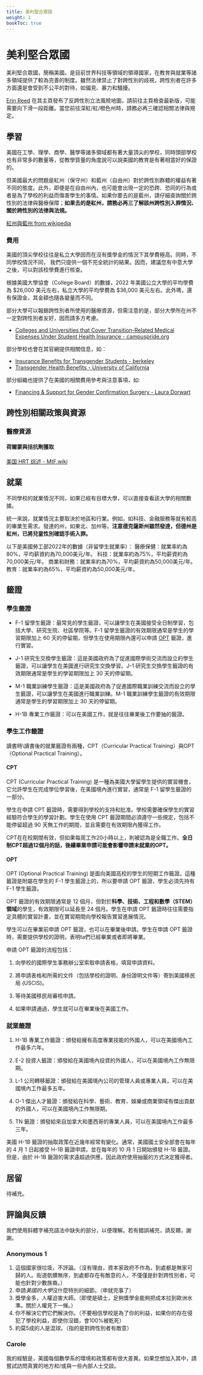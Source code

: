 ```yaml
---
title: 美利堅合眾國
weight: 1
bookToc: true
---
```


# 美利堅合眾國

美利堅合眾國，簡稱美國。是目前世界科技等領域的領導國家，在教育與就業等諸多領域提供了較為完善的制度。雖然法律禁止了對跨性別的歧視，跨性別者在許多方面還是會受到不公平的對待，如偏見、暴力和騷擾。

[Erin Reed](https://twitter.com/ErinInTheMorn) 在其主頁發布了反跨性別立法風險地圖，請前往主頁檢查最新版，可能需要向下滑一段距離。當您前往深紅/紅/橙色州時，請務必再三確認相關法律與規定。

## 學習
美國在工學、理學、商學、醫學等諸多領域都有著大量頂尖的學校，同時頭部學校也有非常多的數量等，從教學質量的角度說可以說美國的教育是有著相當好的保證的。

但美國最大的問題是紅州（保守州）和藍州（自由州）對於跨性別群體的權益有著不同的態度。此外，即便是在自由州內，也可能會出現一定的恐跨、恐同的行為或者是為了學校的利益而傷害學生的事情。如果你要去的是藍州，請仔細查詢關於跨性別的法律與醫療保障；**如果去的是紅州，請務必再三了解該州跨性別入罪情況、關於跨性別的法律與法規。**

[紅州與藍州 from wikipedia](https://zh.wikipedia.org/zh-cn/%E7%B4%85%E5%B7%9E%E8%88%87%E8%97%8D%E5%B7%9E)

### 費用

美國的頂尖學校往往是私立大學因而在沒有獎學金的情況下其學費極高。同時，不同學校情況不同， 我們只提供一個不完全統計的結果。因而，建議您有中意大學之後，可以對該校學費進行核查。

根據美國大學協會（College Board）的數據，2022 年美國公立大學的平均學費為 $26,000 美元左右，私立大學的平均學費為 $36,000 美元左右。此外嗎，還有保證金，其金額也隨各變量而不同。

部分大學可以報銷跨性別者所使用的醫療資源，但需注意的是，部分大學所在州不一定對跨性別者友好，因而請多方考慮。

- [Colleges and Universities that Cover Transition-Related Medical Expenses Under Student Health Insurance - campuspride.org](https://www.campuspride.org/tpc/student-health-insurance/)

部分學校也會在其官網提供相關信息，如：
- [Insurance Benefits for Transgender Students - berkeley](https://uhs.berkeley.edu/insurance-ship/ship-benefits/insurance-benefits-transgender-students)
- [Transgender Health Benefits - University of California](https://ucnet.universityofcalifornia.edu/forms/pdf/transgender-health-benefits-fact-sheet.pdf)

部分組織也提供了在美國的相關費用參考與注意事項，如:
- [Financing & Support for Gender Confirmation Surgery - Laura Dorwart](https://www.moneygeek.com/financial-planning/paying-for-gender-confirmation-surgery/)

## 跨性別相關政策與資源

### 醫療資源

#### 荷爾蒙與拮抗劑獲取

[美国 HRT 综述 - MtF.wiki](https://mtf.wiki/zh-cn/docs/hrt/us/overview/)

## 就業

不同學校的就業情況不同，如果已經有目標大學，可以直接查看該大學的相關數據。

統一來說，就業情況主要取決於地區和行業。例如，如科技、金融服務等就有較高的畢業生需求。發達的州，如東北、加州等。**注意德克薩斯州雖然發達，但德州是紅州，已將兒童性別確認手術入罪。**

以下是美國勞工部2022年的數據（非留學生就業率）：
醫療保健：就業率約為80%，平均薪資約為70,000美元/年。
科技：就業率約為75%，平均薪資約為70,000美元/年。
商業和財務：就業率約為70%，平均薪資約為50,000美元/年。
教育：就業率約為65%，平均薪資約為50,000美元/年。

## 籤證

### 學生籤證

- F-1 留學生籤證：最常見的學生籤證，可以讓學生在美國接受全日制學習，包括大學、研究生院、社區學院等。F-1 留學生籤證的有效期限通常是學生的學習期限加上 60 天的停留期，但學生在使用期限內還可以申請 [OPT](USA/#opt) 籤證，進行實習。

- J-1 研究生交換學生籤證：這是美國政府為了促進國際學術交流而設立的學生籤證，可以讓學生在美國進行研究生交換學習。J-1 研究生交換學生籤證的有效期限通常是學生的學習期限加上 30 天的停留期。

- M-1 職業訓練學生籤證：這是美國政府為了促進國際職業訓練交流而設立的學生籤證，可以讓學生在美國進行職業訓練。M-1 職業訓練學生籤證的有效期限通常是學生的學習期限加上 30 天的停留期。

- H-1B 專業工作籤證：可以在美國工作，就是往往畢業後工作要抽的籤證。

### 學生工作籤證

讀書時\讀書後的就業籤證有兩種，CPT（Curricular Practical Training）與OPT（Optional Practical Training）。

#### CPT

CPT (Curricular Practical Training) 是一種為美國大學留學生提供的實習機會，它允許學生在完成學位學習後，在美國境內進行實習，通常是 F-1 留學生籤證的一部分。

學生在申請 CPT 籤證時，需要得到學校的支持和批准。學校需要確保學生的實習經驗符合學生的學習計劃。學生在使用 CPT 籤證期間必須遵守一些規定，包括不能停留超過 90 天無工作的期間，並且需要在有效期限內獲得工作。

CPT在在校期間有效，但如果每周工作20小時以上，則被認為是全職工作。**全日制CPT超過12個月的話，後續畢業申請可能會影響申請未就業的OPT。**

#### OPT

OPT (Optional Practical Training) 是面向美國高校的學生的短期工作籤證。這種籤證是附屬在學生的 F-1 學生籤證上的，所以要申請 OPT 籤證，學生必須先持有 F-1 學生籤證。

OPT 籤證的有效期限通常是 12 個月，但對於**科學、技術、工程和數學（STEM）領域**的學生，有效期限可以延長至 24 個月。學生在申請 OPT 籤證時往往需要指定具體的實習計畫，並在實習期間向學校報告實習進展情況。

學生可以在畢業前申請 OPT 籤證，也可以在畢業後申請。學生在申請 OPT 籤證時，需要提供學校的證明，表明ta們已經畢業或者即將畢業。

申請 OPT 籤證的流程包括：

1. 向學校的國際學生事務辦公室索取申請表格，填寫申請資料。

1. 將申請表格和所需的文件（包括學校的證明、身份證明文件等）寄到美國移民局 (USCIS)。

1. 等待美國移民局審核申請。

1. 如果申請通過，學生就可以在畢業後在美國工作。

### 就業籤證

1. H-1B 專業工作籤證：頒發給擁有高度專業技能的外國人，可以在美國境內工作最多六年。

1. E-2 投資人籤證：頒發給在美國境內投資的外國人，可以在美國境內工作無限期。

1. L-1 公司轉移籤證：頒發給在美國境內公司的管理人員或專業人員，可以在美國境內工作最多五年。

1. O-1 傑出人才籤證：頒發給在科學、藝術、教育、娛樂或商業領域有傑出貢獻的外國人，可以在美國境內工作無限期。

1. TN 籤證：頒發給來自加拿大和墨西哥的專業人員，可以在美國境內工作最多三年。

美國 H-1B 籤證的抽取政策在近幾年經常有變化。通常，美國國土安全部會在每年的 4 月 1 日起接受 H-1B 籤證申請，並在每年的 10 月 1 日開始頒發 H-1B 籤證。但是，由於 H-1B 籤證的需求遠超過供應，因此政府使用抽籤的方式決定獲得者。


## 居留

待補充。


## 評論與反饋

我們使用斜體字補充語法中缺失的部分，以便理解。若有錯誤補充，請反饋，謝謝。

### Anonymous 1

1. 這個國家很垃圾，不評論。（沒有理由，資本家政府不作為，到處都是無家可歸的人。街道骯髒無序，到處都存在有敵意的人，不僅僅是針對跨性別者，可能也針對少數族裔。）
1. 申請*美國的大學*沒什麼特別的細節。（申就完事了）
1. 獎學金多，人權迫害大師。（即使是碩士，足夠獎學金能夠把成本拉到歐洲水準。關於人權見下一條。）
2. 你不解決它們它們解決你。（不要相信學校是為了你的利益，如果你的存在侵犯了學校利益，即使你沒錯，會100%被乾死）
3. 約莫5成的人是混球。（指的是對跨性別者有敵意）

### Carole

我的經驗是，美國每個數學系的環境和政策都有很大差異。如果您想加入其中，請嘗試訪問真實的地方和/或與一些內部人士交談。